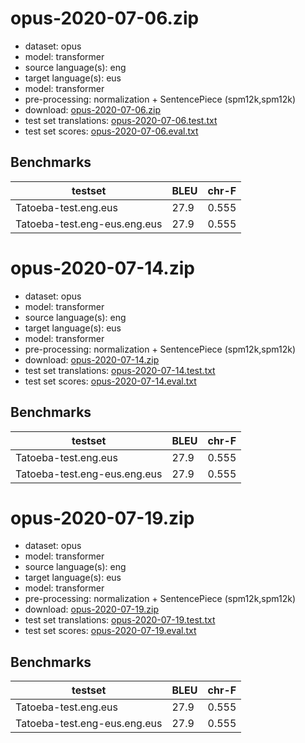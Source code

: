 # opus-2020-07-06.zip

* dataset: opus
* model: transformer
* source language(s): eng
* target language(s): eus
* model: transformer
* pre-processing: normalization + SentencePiece (spm12k,spm12k)
* download: [opus-2020-07-06.zip](https://object.pouta.csc.fi/Tatoeba-MT-models/eng-euq/opus-2020-07-06.zip)
* test set translations: [opus-2020-07-06.test.txt](https://object.pouta.csc.fi/Tatoeba-MT-models/eng-euq/opus-2020-07-06.test.txt)
* test set scores: [opus-2020-07-06.eval.txt](https://object.pouta.csc.fi/Tatoeba-MT-models/eng-euq/opus-2020-07-06.eval.txt)

## Benchmarks

| testset               | BLEU  | chr-F |
|-----------------------|-------|-------|
| Tatoeba-test.eng.eus 	| 27.9 	| 0.555 |
| Tatoeba-test.eng-eus.eng.eus 	| 27.9 	| 0.555 |

# opus-2020-07-14.zip

* dataset: opus
* model: transformer
* source language(s): eng
* target language(s): eus
* model: transformer
* pre-processing: normalization + SentencePiece (spm12k,spm12k)
* download: [opus-2020-07-14.zip](https://object.pouta.csc.fi/Tatoeba-MT-models/eng-euq/opus-2020-07-14.zip)
* test set translations: [opus-2020-07-14.test.txt](https://object.pouta.csc.fi/Tatoeba-MT-models/eng-euq/opus-2020-07-14.test.txt)
* test set scores: [opus-2020-07-14.eval.txt](https://object.pouta.csc.fi/Tatoeba-MT-models/eng-euq/opus-2020-07-14.eval.txt)

## Benchmarks

| testset               | BLEU  | chr-F |
|-----------------------|-------|-------|
| Tatoeba-test.eng.eus 	| 27.9 	| 0.555 |
| Tatoeba-test.eng-eus.eng.eus 	| 27.9 	| 0.555 |

# opus-2020-07-19.zip

* dataset: opus
* model: transformer
* source language(s): eng
* target language(s): eus
* model: transformer
* pre-processing: normalization + SentencePiece (spm12k,spm12k)
* download: [opus-2020-07-19.zip](https://object.pouta.csc.fi/Tatoeba-MT-models/eng-euq/opus-2020-07-19.zip)
* test set translations: [opus-2020-07-19.test.txt](https://object.pouta.csc.fi/Tatoeba-MT-models/eng-euq/opus-2020-07-19.test.txt)
* test set scores: [opus-2020-07-19.eval.txt](https://object.pouta.csc.fi/Tatoeba-MT-models/eng-euq/opus-2020-07-19.eval.txt)

## Benchmarks

| testset               | BLEU  | chr-F |
|-----------------------|-------|-------|
| Tatoeba-test.eng.eus 	| 27.9 	| 0.555 |
| Tatoeba-test.eng-eus.eng.eus 	| 27.9 	| 0.555 |

